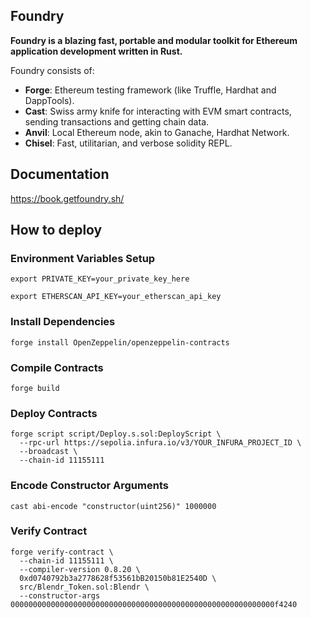 ## Foundry

**Foundry is a blazing fast, portable and modular toolkit for Ethereum application development written in Rust.**

Foundry consists of:

-   **Forge**: Ethereum testing framework (like Truffle, Hardhat and DappTools).
-   **Cast**: Swiss army knife for interacting with EVM smart contracts, sending transactions and getting chain data.
-   **Anvil**: Local Ethereum node, akin to Ganache, Hardhat Network.
-   **Chisel**: Fast, utilitarian, and verbose solidity REPL.

## Documentation

https://book.getfoundry.sh/

## How to deploy

### Environment Variables Setup

```shell
export PRIVATE_KEY=your_private_key_here
```

```shell
export ETHERSCAN_API_KEY=your_etherscan_api_key
```

### Install Dependencies 
```shell
forge install OpenZeppelin/openzeppelin-contracts
```

### Compile Contracts
```shell
forge build
```

### Deploy Contracts
```shell
forge script script/Deploy.s.sol:DeployScript \
  --rpc-url https://sepolia.infura.io/v3/YOUR_INFURA_PROJECT_ID \
  --broadcast \
  --chain-id 11155111
```

### Encode Constructor Arguments
```shell
cast abi-encode "constructor(uint256)" 1000000
```

### Verify Contract
```shell
forge verify-contract \
  --chain-id 11155111 \
  --compiler-version 0.8.20 \
  0xd0740792b3a2778628f53561bB20150b81E2540D \
  src/Blendr_Token.sol:Blendr \
  --constructor-args 00000000000000000000000000000000000000000000000000000000000f4240
```